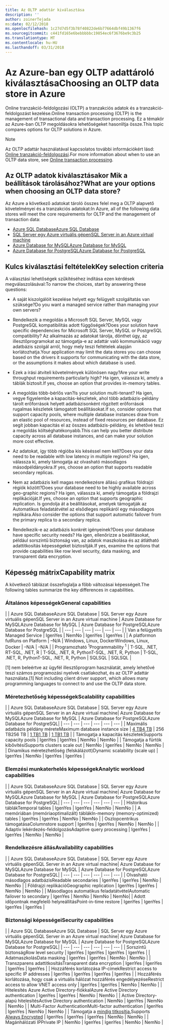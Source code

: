 ```yaml
---
title: Az OLTP adattár kiválasztása
description: ''
author: zoinerTejada
ms:date: 02/12/2018
ms.openlocfilehash: 1c27d7d5f3b78f40822de6b77664dbf49b1367f6
ms.sourcegitcommit: c441fd165e6bebbbbbc19854ec6f3676be9c3b25
ms.translationtype: MT
ms.contentlocale: hu-HU
ms.lasthandoff: 03/31/2018
---
```

# <a name="choosing-an-oltp-data-store-in-azure"></a><span data-ttu-id="d5670-102">Az Azure-ban egy OLTP adattároló kiválasztása</span><span class="sxs-lookup"><span data-stu-id="d5670-102">Choosing an OLTP data store in Azure</span></span>

<span data-ttu-id="d5670-103">Online tranzakció-feldolgozási (OLTP) a tranzakciós adatok és a tranzakció-feldolgozást kezelése.</span><span class="sxs-lookup"><span data-stu-id="d5670-103">Online transaction processing (OLTP) is the management of transactional data and transaction processing.</span></span> <span data-ttu-id="d5670-104">Ez a témakör az Azure-ban OLTP megoldásokra lehetőségeket hasonlítja össze.</span><span class="sxs-lookup"><span data-stu-id="d5670-104">This topic compares options for OLTP solutions in Azure.</span></span>

> [!NOTE]
> <span data-ttu-id="d5670-105">Az OLTP adattár használatával kapcsolatos további információkért lásd: [Online tranzakció-feldolgozási](../scenarios/online-analytical-processing.md).</span><span class="sxs-lookup"><span data-stu-id="d5670-105">For more information about when to use an OLTP data store, see [Online transaction processing](../scenarios/online-analytical-processing.md).</span></span>

## <a name="what-are-your-options-when-choosing-an-oltp-data-store"></a><span data-ttu-id="d5670-106">Az OLTP adatok kiválasztásakor Mik a beállítások tárolásához?</span><span class="sxs-lookup"><span data-stu-id="d5670-106">What are your options when choosing an OLTP data store?</span></span>

<span data-ttu-id="d5670-107">Az Azure a következő adatokat tároló összes felel meg a OLTP alapvető követelményei és a tranzakciós adatokat:</span><span class="sxs-lookup"><span data-stu-id="d5670-107">In Azure, all of the following data stores will meet the core requirements for OLTP and the management of transaction data:</span></span>

- [<span data-ttu-id="d5670-108">Azure SQL Database</span><span class="sxs-lookup"><span data-stu-id="d5670-108">Azure SQL Database</span></span>](/azure/sql-database/)
- [<span data-ttu-id="d5670-109">SQL Server egy Azure virtuális gépen</span><span class="sxs-lookup"><span data-stu-id="d5670-109">SQL Server in an Azure virtual machine</span></span>](/azure/virtual-machines/windows/sql/virtual-machines-windows-sql-server-iaas-overview?toc=%2Fazure%2Fvirtual-machines%2Fwindows%2Ftoc.json)
- [<span data-ttu-id="d5670-110">Azure Database for MySQL</span><span class="sxs-lookup"><span data-stu-id="d5670-110">Azure Database for MySQL</span></span>](/azure/mysql/)
- [<span data-ttu-id="d5670-111">Azure Database for PostgreSQL</span><span class="sxs-lookup"><span data-stu-id="d5670-111">Azure Database for PostgreSQL</span></span>](/azure/postgresql/)

## <a name="key-selection-criteria"></a><span data-ttu-id="d5670-112">Kulcs kiválasztási feltételek</span><span class="sxs-lookup"><span data-stu-id="d5670-112">Key selection criteria</span></span>

<span data-ttu-id="d5670-113">A választási lehetőségek szűkítéséhez indítása ezen kérdések megválaszolásával:</span><span class="sxs-lookup"><span data-stu-id="d5670-113">To narrow the choices, start by answering these questions:</span></span>

- <span data-ttu-id="d5670-114">A saját kiszolgálóit kezelése helyett egy felügyelt szolgáltatás van szüksége?</span><span class="sxs-lookup"><span data-stu-id="d5670-114">Do you want a managed service rather than managing your own servers?</span></span>

- <span data-ttu-id="d5670-115">Rendelkezik a megoldás a Microsoft SQL Server, MySQL vagy PostgreSQL kompatibilitás adott függőségek?</span><span class="sxs-lookup"><span data-stu-id="d5670-115">Does your solution have specific dependencies for Microsoft SQL Server, MySQL or PostgreSQL compatibility?</span></span> <span data-ttu-id="d5670-116">Az alkalmazás az adatokat tárolja, dönthet úgy, az illesztőprogramokat az támogatja-e az adattár való kommunikáció vagy adatbázis szolgál arról, hogy mely teszi feltételek alapján korlátozhatja.</span><span class="sxs-lookup"><span data-stu-id="d5670-116">Your application may limit the data stores you can choose based on the drivers it supports for communicating with the data store, or the assumptions it makes about which database is used.</span></span>

- <span data-ttu-id="d5670-117">Ezek a írási átviteli követelmények különösen nagy?</span><span class="sxs-lookup"><span data-stu-id="d5670-117">Are your write throughput requirements particularly high?</span></span> <span data-ttu-id="d5670-118">Ha igen, válassza ki, amely a táblák biztosít.</span><span class="sxs-lookup"><span data-stu-id="d5670-118">If yes, choose an option that provides in-memory tables.</span></span> 

- <span data-ttu-id="d5670-119">A megoldás több-bérlős van?</span><span class="sxs-lookup"><span data-stu-id="d5670-119">Is your solution multi-tenant?</span></span> <span data-ttu-id="d5670-120">Ha igen, vegye figyelembe a kapacitás-készletek, ahol több adatbázis-példány tárolt erőforrások helyett adatbázisonként rögzített erőforrások rugalmas készletek támogatott beállításokat.</span><span class="sxs-lookup"><span data-stu-id="d5670-120">If so, consider options that support capacity pools, where multiple database instances draw from an elastic pool of resources, instead of fixed resources per database.</span></span> <span data-ttu-id="d5670-121">Ez segít jobban kapacitás el az összes adatbázis-példány, és lehetővé teszi a megoldás költséghatékonyabb.</span><span class="sxs-lookup"><span data-stu-id="d5670-121">This can help you better distribute capacity across all database instances, and can make your solution more cost effective.</span></span>

- <span data-ttu-id="d5670-122">Az adatokat, így több régióba kis késéssel nem kell?</span><span class="sxs-lookup"><span data-stu-id="d5670-122">Does your data need to be readable with low latency in multiple regions?</span></span> <span data-ttu-id="d5670-123">Ha igen, válassza ki, amely támogatja az olvasható másodlagos másodpéldányokra.</span><span class="sxs-lookup"><span data-stu-id="d5670-123">If yes, choose an option that supports readable secondary replicas.</span></span>

- <span data-ttu-id="d5670-124">Nem az adatbázis kell magas rendelkezésre állású grafikus földrajzi régiók között?</span><span class="sxs-lookup"><span data-stu-id="d5670-124">Does your database need to be highly available across geo-graphic regions?</span></span> <span data-ttu-id="d5670-125">Ha igen, válassza ki, amely támogatja a földrajzi replikációját.</span><span class="sxs-lookup"><span data-stu-id="d5670-125">If yes, choose an option that supports geographic replication.</span></span> <span data-ttu-id="d5670-126">Is gondolja át a beállításokat, amelyek támogatják az Automatikus feladatátvétel az elsődleges replikáról egy másodlagos replikára.</span><span class="sxs-lookup"><span data-stu-id="d5670-126">Also consider the options that support automatic failover from the primary replica to a secondary replica.</span></span>

- <span data-ttu-id="d5670-127">Rendelkezik-e az adatbázis konkrét igényeinek?</span><span class="sxs-lookup"><span data-stu-id="d5670-127">Does your database have specific security needs?</span></span> <span data-ttu-id="d5670-128">Ha igen, ellenőrizze a beállításokat, például sorszintű biztonság van, az adatok maszkolása és az átlátható adattitkosítás képességeket biztosítják.</span><span class="sxs-lookup"><span data-stu-id="d5670-128">If yes, examine the options that provide capabilities like row level security, data masking, and transparent data encryption.</span></span>

## <a name="capability-matrix"></a><span data-ttu-id="d5670-129">Képesség mátrix</span><span class="sxs-lookup"><span data-stu-id="d5670-129">Capability matrix</span></span>

<span data-ttu-id="d5670-130">A következő táblázat összefoglalja a főbb változásai képességeit.</span><span class="sxs-lookup"><span data-stu-id="d5670-130">The following tables summarize the key differences in capabilities.</span></span>

### <a name="general-capabilities"></a><span data-ttu-id="d5670-131">Általános képességek</span><span class="sxs-lookup"><span data-stu-id="d5670-131">General capabilities</span></span> 
| | <span data-ttu-id="d5670-132">Azure SQL Database</span><span class="sxs-lookup"><span data-stu-id="d5670-132">Azure SQL Database</span></span> | <span data-ttu-id="d5670-133">SQL Server egy Azure virtuális gépen</span><span class="sxs-lookup"><span data-stu-id="d5670-133">SQL Server in an Azure virtual machine</span></span> | <span data-ttu-id="d5670-134">Azure Database for MySQL</span><span class="sxs-lookup"><span data-stu-id="d5670-134">Azure Database for MySQL</span></span> | <span data-ttu-id="d5670-135">Azure Database for PostgreSQL</span><span class="sxs-lookup"><span data-stu-id="d5670-135">Azure Database for PostgreSQL</span></span> |
| --- | --- | --- | --- | --- | --- |
| <span data-ttu-id="d5670-136">Van a felügyelt</span><span class="sxs-lookup"><span data-stu-id="d5670-136">Is Managed Service</span></span> | <span data-ttu-id="d5670-137">Igen</span><span class="sxs-lookup"><span data-stu-id="d5670-137">Yes</span></span> | <span data-ttu-id="d5670-138">Nem</span><span class="sxs-lookup"><span data-stu-id="d5670-138">No</span></span> | <span data-ttu-id="d5670-139">Igen</span><span class="sxs-lookup"><span data-stu-id="d5670-139">Yes</span></span> | <span data-ttu-id="d5670-140">Igen</span><span class="sxs-lookup"><span data-stu-id="d5670-140">Yes</span></span> |
| <span data-ttu-id="d5670-141">A platformon fut</span><span class="sxs-lookup"><span data-stu-id="d5670-141">Runs on Platform</span></span> | <span data-ttu-id="d5670-142">–</span><span class="sxs-lookup"><span data-stu-id="d5670-142">N/A</span></span> | <span data-ttu-id="d5670-143">Windows, Linux, Docker</span><span class="sxs-lookup"><span data-stu-id="d5670-143">Windows, Linux, Docker</span></span> | <span data-ttu-id="d5670-144">–</span><span class="sxs-lookup"><span data-stu-id="d5670-144">N/A</span></span> | <span data-ttu-id="d5670-145">–</span><span class="sxs-lookup"><span data-stu-id="d5670-145">N/A</span></span> |
| <span data-ttu-id="d5670-146">Programozható <sup>1</sup></span><span class="sxs-lookup"><span data-stu-id="d5670-146">Programmability <sup>1</sup></span></span> | <span data-ttu-id="d5670-147">T-SQL, .NET, R</span><span class="sxs-lookup"><span data-stu-id="d5670-147">T-SQL, .NET, R</span></span> | <span data-ttu-id="d5670-148">T-SQL, .NET, R, Python</span><span class="sxs-lookup"><span data-stu-id="d5670-148">T-SQL, .NET, R, Python</span></span> | <span data-ttu-id="d5670-149">T-SQL, .NET, R, Python</span><span class="sxs-lookup"><span data-stu-id="d5670-149">T-SQL, .NET, R, Python</span></span> | <span data-ttu-id="d5670-150">SQL</span><span class="sxs-lookup"><span data-stu-id="d5670-150">SQL</span></span> | <span data-ttu-id="d5670-151">SQL</span><span class="sxs-lookup"><span data-stu-id="d5670-151">SQL</span></span> |

<span data-ttu-id="d5670-152">[1] nem beleértve az ügyfél illesztőprogram használatát, amely lehetővé teszi számos programozási nyelvek csatlakozhat, és az OLTP adattár használata.</span><span class="sxs-lookup"><span data-stu-id="d5670-152">[1] Not including client driver support, which allows many programming languages to connect to and use the OLTP data store.</span></span>

### <a name="scalability-capabilities"></a><span data-ttu-id="d5670-153">Méretezhetőség képességek</span><span class="sxs-lookup"><span data-stu-id="d5670-153">Scalability capabilities</span></span>
| | <span data-ttu-id="d5670-154">Azure SQL Database</span><span class="sxs-lookup"><span data-stu-id="d5670-154">Azure SQL Database</span></span> | <span data-ttu-id="d5670-155">SQL Server egy Azure virtuális gépen</span><span class="sxs-lookup"><span data-stu-id="d5670-155">SQL Server in an Azure virtual machine</span></span>| <span data-ttu-id="d5670-156">Azure Database for MySQL</span><span class="sxs-lookup"><span data-stu-id="d5670-156">Azure Database for MySQL</span></span> | <span data-ttu-id="d5670-157">Azure Database for PostgreSQL</span><span class="sxs-lookup"><span data-stu-id="d5670-157">Azure Database for PostgreSQL</span></span>|
| --- | --- | --- | --- | --- | --- |
| <span data-ttu-id="d5670-158">Maximális adatbázis példány mérete</span><span class="sxs-lookup"><span data-stu-id="d5670-158">Maximum database instance size</span></span> | [<span data-ttu-id="d5670-159">4 TB</span><span class="sxs-lookup"><span data-stu-id="d5670-159">4 TB</span></span>](/azure/sql-database/sql-database-resource-limits) | <span data-ttu-id="d5670-160">256 TB</span><span class="sxs-lookup"><span data-stu-id="d5670-160">256 TB</span></span> | [<span data-ttu-id="d5670-161">1 TB</span><span class="sxs-lookup"><span data-stu-id="d5670-161">1 TB</span></span>](/azure/mysql/concepts-limits) | [<span data-ttu-id="d5670-162">1 TB</span><span class="sxs-lookup"><span data-stu-id="d5670-162">1 TB</span></span>](/azure/postgresql/concepts-limits) |
| <span data-ttu-id="d5670-163">Támogatja a kapacitás készletek</span><span class="sxs-lookup"><span data-stu-id="d5670-163">Supports capacity pools</span></span>  | <span data-ttu-id="d5670-164">Igen</span><span class="sxs-lookup"><span data-stu-id="d5670-164">Yes</span></span> | <span data-ttu-id="d5670-165">Igen</span><span class="sxs-lookup"><span data-stu-id="d5670-165">Yes</span></span> | <span data-ttu-id="d5670-166">Nem</span><span class="sxs-lookup"><span data-stu-id="d5670-166">No</span></span> | <span data-ttu-id="d5670-167">Nem</span><span class="sxs-lookup"><span data-stu-id="d5670-167">No</span></span> |
| <span data-ttu-id="d5670-168">Támogatja a fürtök kibővítési</span><span class="sxs-lookup"><span data-stu-id="d5670-168">Supports clusters scale out</span></span>  | <span data-ttu-id="d5670-169">Nem</span><span class="sxs-lookup"><span data-stu-id="d5670-169">No</span></span> | <span data-ttu-id="d5670-170">Igen</span><span class="sxs-lookup"><span data-stu-id="d5670-170">Yes</span></span> | <span data-ttu-id="d5670-171">Nem</span><span class="sxs-lookup"><span data-stu-id="d5670-171">No</span></span> | <span data-ttu-id="d5670-172">Nem</span><span class="sxs-lookup"><span data-stu-id="d5670-172">No</span></span> |
| <span data-ttu-id="d5670-173">Dinamikus méretezhetőség (felskálázott)</span><span class="sxs-lookup"><span data-stu-id="d5670-173">Dynamic scalability (scale up)</span></span>  | <span data-ttu-id="d5670-174">Igen</span><span class="sxs-lookup"><span data-stu-id="d5670-174">Yes</span></span> | <span data-ttu-id="d5670-175">Nem</span><span class="sxs-lookup"><span data-stu-id="d5670-175">No</span></span> | <span data-ttu-id="d5670-176">Igen</span><span class="sxs-lookup"><span data-stu-id="d5670-176">Yes</span></span> | <span data-ttu-id="d5670-177">Igen</span><span class="sxs-lookup"><span data-stu-id="d5670-177">Yes</span></span> |

### <a name="analytic-workload-capabilities"></a><span data-ttu-id="d5670-178">Elemzési munkaterhelés képességek</span><span class="sxs-lookup"><span data-stu-id="d5670-178">Analytic workload capabilities</span></span>
| | <span data-ttu-id="d5670-179">Azure SQL Database</span><span class="sxs-lookup"><span data-stu-id="d5670-179">Azure SQL Database</span></span> | <span data-ttu-id="d5670-180">SQL Server egy Azure virtuális gépen</span><span class="sxs-lookup"><span data-stu-id="d5670-180">SQL Server in an Azure virtual machine</span></span>| <span data-ttu-id="d5670-181">Azure Database for MySQL</span><span class="sxs-lookup"><span data-stu-id="d5670-181">Azure Database for MySQL</span></span> | <span data-ttu-id="d5670-182">Azure Database for PostgreSQL</span><span class="sxs-lookup"><span data-stu-id="d5670-182">Azure Database for PostgreSQL</span></span>|
| --- | --- | --- | --- | --- | --- | 
| <span data-ttu-id="d5670-183">Historikus táblák</span><span class="sxs-lookup"><span data-stu-id="d5670-183">Temporal tables</span></span> | <span data-ttu-id="d5670-184">Igen</span><span class="sxs-lookup"><span data-stu-id="d5670-184">Yes</span></span> | <span data-ttu-id="d5670-185">Igen</span><span class="sxs-lookup"><span data-stu-id="d5670-185">Yes</span></span> | <span data-ttu-id="d5670-186">Nem</span><span class="sxs-lookup"><span data-stu-id="d5670-186">No</span></span> | <span data-ttu-id="d5670-187">Nem</span><span class="sxs-lookup"><span data-stu-id="d5670-187">No</span></span> |
| <span data-ttu-id="d5670-188">A memóriában (memóriaoptimalizált) táblák</span><span class="sxs-lookup"><span data-stu-id="d5670-188">In-memory (memory-optimized) tables</span></span> | <span data-ttu-id="d5670-189">Igen</span><span class="sxs-lookup"><span data-stu-id="d5670-189">Yes</span></span> | <span data-ttu-id="d5670-190">Igen</span><span class="sxs-lookup"><span data-stu-id="d5670-190">Yes</span></span> | <span data-ttu-id="d5670-191">Nem</span><span class="sxs-lookup"><span data-stu-id="d5670-191">No</span></span> | <span data-ttu-id="d5670-192">Nem</span><span class="sxs-lookup"><span data-stu-id="d5670-192">No</span></span> |
| <span data-ttu-id="d5670-193">Oszlopcentrikus támogatása</span><span class="sxs-lookup"><span data-stu-id="d5670-193">Columnstore support</span></span> | <span data-ttu-id="d5670-194">Igen</span><span class="sxs-lookup"><span data-stu-id="d5670-194">Yes</span></span> | <span data-ttu-id="d5670-195">Igen</span><span class="sxs-lookup"><span data-stu-id="d5670-195">Yes</span></span> | <span data-ttu-id="d5670-196">Nem</span><span class="sxs-lookup"><span data-stu-id="d5670-196">No</span></span> | <span data-ttu-id="d5670-197">Nem</span><span class="sxs-lookup"><span data-stu-id="d5670-197">No</span></span> |
| <span data-ttu-id="d5670-198">Adaptív lekérdezés-feldolgozás</span><span class="sxs-lookup"><span data-stu-id="d5670-198">Adaptive query processing</span></span> | <span data-ttu-id="d5670-199">Igen</span><span class="sxs-lookup"><span data-stu-id="d5670-199">Yes</span></span> | <span data-ttu-id="d5670-200">Igen</span><span class="sxs-lookup"><span data-stu-id="d5670-200">Yes</span></span> | <span data-ttu-id="d5670-201">Nem</span><span class="sxs-lookup"><span data-stu-id="d5670-201">No</span></span> | <span data-ttu-id="d5670-202">Nem</span><span class="sxs-lookup"><span data-stu-id="d5670-202">No</span></span> |

### <a name="availability-capabilities"></a><span data-ttu-id="d5670-203">Rendelkezésre állás</span><span class="sxs-lookup"><span data-stu-id="d5670-203">Availability capabilities</span></span>
| | <span data-ttu-id="d5670-204">Azure SQL Database</span><span class="sxs-lookup"><span data-stu-id="d5670-204">Azure SQL Database</span></span> | <span data-ttu-id="d5670-205">SQL Server egy Azure virtuális gépen</span><span class="sxs-lookup"><span data-stu-id="d5670-205">SQL Server in an Azure virtual machine</span></span>| <span data-ttu-id="d5670-206">Azure Database for MySQL</span><span class="sxs-lookup"><span data-stu-id="d5670-206">Azure Database for MySQL</span></span> | <span data-ttu-id="d5670-207">Azure Database for PostgreSQL</span><span class="sxs-lookup"><span data-stu-id="d5670-207">Azure Database for PostgreSQL</span></span>|
| --- | --- | --- | --- | --- | --- | 
| <span data-ttu-id="d5670-208">Olvasható másodlagos adatbázis</span><span class="sxs-lookup"><span data-stu-id="d5670-208">Readable secondaries</span></span> | <span data-ttu-id="d5670-209">Igen</span><span class="sxs-lookup"><span data-stu-id="d5670-209">Yes</span></span> | <span data-ttu-id="d5670-210">Igen</span><span class="sxs-lookup"><span data-stu-id="d5670-210">Yes</span></span> | <span data-ttu-id="d5670-211">Nem</span><span class="sxs-lookup"><span data-stu-id="d5670-211">No</span></span> | <span data-ttu-id="d5670-212">Nem</span><span class="sxs-lookup"><span data-stu-id="d5670-212">No</span></span> | 
| <span data-ttu-id="d5670-213">Földrajzi replikáció</span><span class="sxs-lookup"><span data-stu-id="d5670-213">Geographic replication</span></span> | <span data-ttu-id="d5670-214">Igen</span><span class="sxs-lookup"><span data-stu-id="d5670-214">Yes</span></span> | <span data-ttu-id="d5670-215">Igen</span><span class="sxs-lookup"><span data-stu-id="d5670-215">Yes</span></span> | <span data-ttu-id="d5670-216">Nem</span><span class="sxs-lookup"><span data-stu-id="d5670-216">No</span></span> | <span data-ttu-id="d5670-217">Nem</span><span class="sxs-lookup"><span data-stu-id="d5670-217">No</span></span> | 
| <span data-ttu-id="d5670-218">Másodlagos automatikus feladatátvétel</span><span class="sxs-lookup"><span data-stu-id="d5670-218">Automatic failover to secondary</span></span> | <span data-ttu-id="d5670-219">Igen</span><span class="sxs-lookup"><span data-stu-id="d5670-219">Yes</span></span> | <span data-ttu-id="d5670-220">Nem</span><span class="sxs-lookup"><span data-stu-id="d5670-220">No</span></span> | <span data-ttu-id="d5670-221">Nem</span><span class="sxs-lookup"><span data-stu-id="d5670-221">No</span></span> | <span data-ttu-id="d5670-222">Nem</span><span class="sxs-lookup"><span data-stu-id="d5670-222">No</span></span>|
| <span data-ttu-id="d5670-223">Adott időpontnak megfelelő helyreállítás</span><span class="sxs-lookup"><span data-stu-id="d5670-223">Point-in-time restore</span></span> | <span data-ttu-id="d5670-224">Igen</span><span class="sxs-lookup"><span data-stu-id="d5670-224">Yes</span></span> | <span data-ttu-id="d5670-225">Igen</span><span class="sxs-lookup"><span data-stu-id="d5670-225">Yes</span></span> | <span data-ttu-id="d5670-226">Igen</span><span class="sxs-lookup"><span data-stu-id="d5670-226">Yes</span></span> | <span data-ttu-id="d5670-227">Igen</span><span class="sxs-lookup"><span data-stu-id="d5670-227">Yes</span></span> |

### <a name="security-capabilities"></a><span data-ttu-id="d5670-228">Biztonsági képességei</span><span class="sxs-lookup"><span data-stu-id="d5670-228">Security capabilities</span></span>
| | <span data-ttu-id="d5670-229">Azure SQL Database</span><span class="sxs-lookup"><span data-stu-id="d5670-229">Azure SQL Database</span></span> | <span data-ttu-id="d5670-230">SQL Server egy Azure virtuális gépen</span><span class="sxs-lookup"><span data-stu-id="d5670-230">SQL Server in an Azure virtual machine</span></span>| <span data-ttu-id="d5670-231">Azure Database for MySQL</span><span class="sxs-lookup"><span data-stu-id="d5670-231">Azure Database for MySQL</span></span> | <span data-ttu-id="d5670-232">Azure Database for PostgreSQL</span><span class="sxs-lookup"><span data-stu-id="d5670-232">Azure Database for PostgreSQL</span></span>|
| --- | --- | --- | --- | --- | --- | 
| <span data-ttu-id="d5670-233">Sorszintű biztonság</span><span class="sxs-lookup"><span data-stu-id="d5670-233">Row level security</span></span> | <span data-ttu-id="d5670-234">Igen</span><span class="sxs-lookup"><span data-stu-id="d5670-234">Yes</span></span> | <span data-ttu-id="d5670-235">Igen</span><span class="sxs-lookup"><span data-stu-id="d5670-235">Yes</span></span> | <span data-ttu-id="d5670-236">Igen</span><span class="sxs-lookup"><span data-stu-id="d5670-236">Yes</span></span> | <span data-ttu-id="d5670-237">Igen</span><span class="sxs-lookup"><span data-stu-id="d5670-237">Yes</span></span> |
| <span data-ttu-id="d5670-238">Adatmaszkolás</span><span class="sxs-lookup"><span data-stu-id="d5670-238">Data masking</span></span> | <span data-ttu-id="d5670-239">Igen</span><span class="sxs-lookup"><span data-stu-id="d5670-239">Yes</span></span> | <span data-ttu-id="d5670-240">Igen</span><span class="sxs-lookup"><span data-stu-id="d5670-240">Yes</span></span> | <span data-ttu-id="d5670-241">Nem</span><span class="sxs-lookup"><span data-stu-id="d5670-241">No</span></span> | <span data-ttu-id="d5670-242">Nem</span><span class="sxs-lookup"><span data-stu-id="d5670-242">No</span></span> |
| <span data-ttu-id="d5670-243">Transzparens adattitkosítás</span><span class="sxs-lookup"><span data-stu-id="d5670-243">Transparent data encryption</span></span> | <span data-ttu-id="d5670-244">Igen</span><span class="sxs-lookup"><span data-stu-id="d5670-244">Yes</span></span> | <span data-ttu-id="d5670-245">Igen</span><span class="sxs-lookup"><span data-stu-id="d5670-245">Yes</span></span> | <span data-ttu-id="d5670-246">Igen</span><span class="sxs-lookup"><span data-stu-id="d5670-246">Yes</span></span> | <span data-ttu-id="d5670-247">Igen</span><span class="sxs-lookup"><span data-stu-id="d5670-247">Yes</span></span> |
| <span data-ttu-id="d5670-248">Hozzáférés korlátozása IP-címek</span><span class="sxs-lookup"><span data-stu-id="d5670-248">Restrict access to specific IP addresses</span></span> | <span data-ttu-id="d5670-249">Igen</span><span class="sxs-lookup"><span data-stu-id="d5670-249">Yes</span></span> | <span data-ttu-id="d5670-250">Igen</span><span class="sxs-lookup"><span data-stu-id="d5670-250">Yes</span></span> | <span data-ttu-id="d5670-251">Igen</span><span class="sxs-lookup"><span data-stu-id="d5670-251">Yes</span></span> | <span data-ttu-id="d5670-252">Igen</span><span class="sxs-lookup"><span data-stu-id="d5670-252">Yes</span></span> |
| <span data-ttu-id="d5670-253">Hozzáférés korlátozása, hogy csak a virtuális hálózat hozzáférés engedélyezése</span><span class="sxs-lookup"><span data-stu-id="d5670-253">Restrict access to allow VNET access only</span></span> | <span data-ttu-id="d5670-254">Igen</span><span class="sxs-lookup"><span data-stu-id="d5670-254">Yes</span></span> | <span data-ttu-id="d5670-255">Igen</span><span class="sxs-lookup"><span data-stu-id="d5670-255">Yes</span></span> | <span data-ttu-id="d5670-256">Nem</span><span class="sxs-lookup"><span data-stu-id="d5670-256">No</span></span> | <span data-ttu-id="d5670-257">Nem</span><span class="sxs-lookup"><span data-stu-id="d5670-257">No</span></span> |
| <span data-ttu-id="d5670-258">Hitelesítés Azure Active Directory-fiókkal</span><span class="sxs-lookup"><span data-stu-id="d5670-258">Azure Active Directory authentication</span></span> | <span data-ttu-id="d5670-259">Igen</span><span class="sxs-lookup"><span data-stu-id="d5670-259">Yes</span></span> | <span data-ttu-id="d5670-260">Igen</span><span class="sxs-lookup"><span data-stu-id="d5670-260">Yes</span></span> | <span data-ttu-id="d5670-261">Nem</span><span class="sxs-lookup"><span data-stu-id="d5670-261">No</span></span> | <span data-ttu-id="d5670-262">Nem</span><span class="sxs-lookup"><span data-stu-id="d5670-262">No</span></span> |
| <span data-ttu-id="d5670-263">Active Directory-alapú hitelesítés</span><span class="sxs-lookup"><span data-stu-id="d5670-263">Active Directory authentication</span></span> | <span data-ttu-id="d5670-264">Nem</span><span class="sxs-lookup"><span data-stu-id="d5670-264">No</span></span> | <span data-ttu-id="d5670-265">Igen</span><span class="sxs-lookup"><span data-stu-id="d5670-265">Yes</span></span> | <span data-ttu-id="d5670-266">Nem</span><span class="sxs-lookup"><span data-stu-id="d5670-266">No</span></span> | <span data-ttu-id="d5670-267">Nem</span><span class="sxs-lookup"><span data-stu-id="d5670-267">No</span></span> |
| <span data-ttu-id="d5670-268">Multi-Factor Authentication</span><span class="sxs-lookup"><span data-stu-id="d5670-268">Multi-factor authentication</span></span> | <span data-ttu-id="d5670-269">Igen</span><span class="sxs-lookup"><span data-stu-id="d5670-269">Yes</span></span> | <span data-ttu-id="d5670-270">Igen</span><span class="sxs-lookup"><span data-stu-id="d5670-270">Yes</span></span> | <span data-ttu-id="d5670-271">Nem</span><span class="sxs-lookup"><span data-stu-id="d5670-271">No</span></span> | <span data-ttu-id="d5670-272">Nem</span><span class="sxs-lookup"><span data-stu-id="d5670-272">No</span></span> |
| <span data-ttu-id="d5670-273">Támogatja a [mindig titkosítja.](/sql/relational-databases/security/encryption/always-encrypted-database-engine)</span><span class="sxs-lookup"><span data-stu-id="d5670-273">Supports [Always Encrypted](/sql/relational-databases/security/encryption/always-encrypted-database-engine)</span></span> | <span data-ttu-id="d5670-274">Igen</span><span class="sxs-lookup"><span data-stu-id="d5670-274">Yes</span></span> | <span data-ttu-id="d5670-275">Igen</span><span class="sxs-lookup"><span data-stu-id="d5670-275">Yes</span></span> | <span data-ttu-id="d5670-276">Igen</span><span class="sxs-lookup"><span data-stu-id="d5670-276">Yes</span></span> | <span data-ttu-id="d5670-277">Nem</span><span class="sxs-lookup"><span data-stu-id="d5670-277">No</span></span> | <span data-ttu-id="d5670-278">Nem</span><span class="sxs-lookup"><span data-stu-id="d5670-278">No</span></span> |
| <span data-ttu-id="d5670-279">Magánhálózati IP</span><span class="sxs-lookup"><span data-stu-id="d5670-279">Private IP</span></span> | <span data-ttu-id="d5670-280">Nem</span><span class="sxs-lookup"><span data-stu-id="d5670-280">No</span></span> | <span data-ttu-id="d5670-281">Igen</span><span class="sxs-lookup"><span data-stu-id="d5670-281">Yes</span></span> | <span data-ttu-id="d5670-282">Igen</span><span class="sxs-lookup"><span data-stu-id="d5670-282">Yes</span></span> | <span data-ttu-id="d5670-283">Nem</span><span class="sxs-lookup"><span data-stu-id="d5670-283">No</span></span> | <span data-ttu-id="d5670-284">Nem</span><span class="sxs-lookup"><span data-stu-id="d5670-284">No</span></span> |

